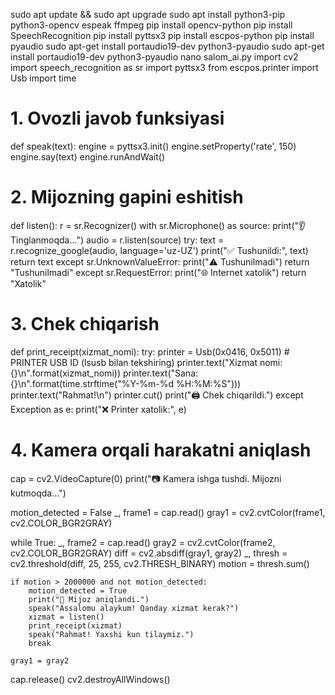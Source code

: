 sudo apt update && sudo apt upgrade
sudo apt install python3-pip python3-opencv espeak ffmpeg
pip install opencv-python
pip install SpeechRecognition
pip install pyttsx3
pip install escpos-python
pip install pyaudio
sudo apt-get install portaudio19-dev python3-pyaudio
sudo apt-get install portaudio19-dev python3-pyaudio
nano salom_ai.py
import cv2
import speech_recognition as sr
import pyttsx3
from escpos.printer import Usb
import time

# 1. Ovozli javob funksiyasi
def speak(text):
    engine = pyttsx3.init()
    engine.setProperty('rate', 150)
    engine.say(text)
    engine.runAndWait()

# 2. Mijozning gapini eshitish
def listen():
    r = sr.Recognizer()
    with sr.Microphone() as source:
        print("👂 Tinglanmoqda...")
        audio = r.listen(source)
        try:
            text = r.recognize_google(audio, language='uz-UZ')
            print("✅ Tushunildi:", text)
            return text
        except sr.UnknownValueError:
            print("⚠️ Tushunilmadi")
            return "Tushunilmadi"
        except sr.RequestError:
            print("🌐 Internet xatolik")
            return "Xatolik"

# 3. Chek chiqarish
def print_receipt(xizmat_nomi):
    try:
        printer = Usb(0x0416, 0x5011)  # PRINTER USB ID (lsusb bilan tekshiring)
        printer.text("Xizmat nomi: {}\n".format(xizmat_nomi))
        printer.text("Sana: {}\n".format(time.strftime("%Y-%m-%d %H:%M:%S")))
        printer.text("Rahmat!\n")
        printer.cut()
        print("🖨️ Chek chiqarildi.")
    except Exception as e:
        print("❌ Printer xatolik:", e)

# 4. Kamera orqali harakatni aniqlash
cap = cv2.VideoCapture(0)
print("📷 Kamera ishga tushdi. Mijozni kutmoqda...")

motion_detected = False
_, frame1 = cap.read()
gray1 = cv2.cvtColor(frame1, cv2.COLOR_BGR2GRAY)

while True:
    _, frame2 = cap.read()
    gray2 = cv2.cvtColor(frame2, cv2.COLOR_BGR2GRAY)
    diff = cv2.absdiff(gray1, gray2)
    _, thresh = cv2.threshold(diff, 25, 255, cv2.THRESH_BINARY)
    motion = thresh.sum()

    if motion > 2000000 and not motion_detected:
        motion_detected = True
        print("🧍 Mijoz aniqlandi.")
        speak("Assalomu alaykum! Qanday xizmat kerak?")
        xizmat = listen()
        print_receipt(xizmat)
        speak("Rahmat! Yaxshi kun tilaymiz.")
        break

    gray1 = gray2

cap.release()
cv2.destroyAllWindows()

